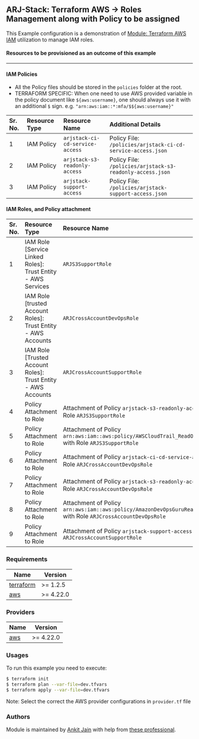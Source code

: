 ## ARJ-Stack: Terraform AWS -> Roles Management along with Policy to be assigned

This Example configuration is a demonstration of [Module: Terraform AWS IAM](https://github.com/arjstack/terraform-aws-iam) utilization to manage IAM roles.


#### Resources to be provisioned as an outcome of this example
---

#### IAM Policies

- All the Policy files should be stored in the `policies` folder at the root.
- TERRAFORM SPECIFIC: When one need to use AWS provided variable in the policy document like `${aws:username}`, one should always use it with an additional `$` sign. e.g. `"arn:aws:iam::*:mfa/$${aws:username}"`

| Sr. No. | Resource Type | Resource Name | Additional Details |
|:------|:------|:------|:------|
| 1 | IAM Policy | `arjstack-ci-cd-service-access` | Policy File: `/policies/arjstack-ci-cd-service-access.json` |
| 2 | IAM Policy | `arjstack-s3-readonly-access` | Policy File: `/policies/arjstack-s3-readonly-access.json` |
| 3 | IAM Policy | `arjstack-support-access` | Policy File: `/policies/arjstack-support-access.json` |

#### IAM Roles, and Policy attachment

| Sr. No. | Resource Type | Resource Name | Additional Details |
|:------|:------|:------|:------|
| 1 | IAM Role [Service Linked Roles]: Trust Entity - AWS Services | `ARJS3SupportRole` |  |
| 2 | IAM Role [trusted Account Roles]: Trust Entity - AWS Accounts | `ARJCrossAccountDevOpsRole` |  |
| 3 | IAM Role [Trusted Account Roles]: Trust Entity - AWS Accounts | `ARJCrossAccountSupportRole` |  |
| 4 | Policy Attachment to Role | Attachment of Policy `arjstack-s3-readonly-access` with Role `ARJS3SupportRole` |  |
| 5 | Policy Attachment to Role | Attachment of Policy `arn:aws:iam::aws:policy/AWSCloudTrail_ReadOnlyAccess` with Role `ARJS3SupportRole` |  |
| 6 | Policy Attachment to Role | Attachment of Policy `arjstack-ci-cd-service-access` with Role `ARJCrossAccountDevOpsRole` |  |
| 7 | Policy Attachment to Role | Attachment of Policy `arjstack-s3-readonly-access` with Role `ARJCrossAccountDevOpsRole` |  |
| 8 | Policy Attachment to Role | Attachment of Policy `arn:aws:iam::aws:policy/AmazonDevOpsGuruReadOnlyAccess` with Role `ARJCrossAccountDevOpsRole` |  |
| 9 | Policy Attachment to Role | Attachment of Policy `arjstack-support-access` with Role `ARJCrossAccountSupportRole` |  |

### Requirements

| Name | Version |
|------|---------|
| <a name="requirement_terraform"></a> [terraform](#requirement\_terraform) | >= 1.2.5 |
| <a name="requirement_aws"></a> [aws](#requirement\_aws) | >= 4.22.0 |

### Providers

| Name | Version |
|------|---------|
| <a name="provider_aws"></a> [aws](#provider\_aws) | >= 4.22.0 |

### Usages

To run this example you need to execute:

```bash
$ terraform init
$ terraform plan --var-file=dev.tfvars
$ terraform apply --var-file=dev.tfvars
```

Note: Select the correct the AWS provider configurations in `provider.tf` file

### Authors

Module is maintained by [Ankit Jain](https://github.com/ankit-jn) with help from [these professional](https://github.com/arjstack/terraform-aws-examples/graphs/contributors).